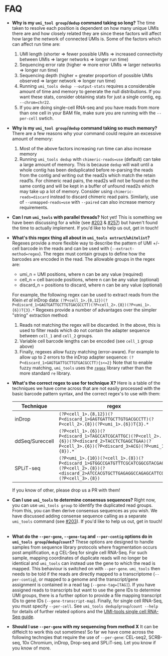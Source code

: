 # FAQ
 - **Why is my `umi_tool group`/`dedup` command taking so long?**
The time taken to resolve each position is dependent on how many unique UMIs there are and how closely related they are since these factors will affect how large the network of connected UMIs is. Some of the factors which can affect run time are:
    1. UMI length (shorter => fewer possible UMIs => increased connectivity between UMIs => larger networks => longer run time)
    2. Sequencing error rate (higher => more error UMIs => larger networks => longer run time)
    3. Sequencing depth (higher = greater proportion of possible UMIs observed => larger network => longer run time)
    4. Running `umi_tools dedup --output-stats` requires a considerable amount of time and memory to generate the null distributions. If you want these stats, consider obtaining stats for just a single contig, eg. `--chrom=chr22`.
    5. If you are doing single-cell RNA-seq and you have reads from more than one cell in your BAM file, make sure you are running with the `--per-cell` swtich.
&nbsp;
- **Why is my `umi_tool group`/`dedup` command taking so much memory?**
There are a few reasons why your command could require an excessive amount of memory:
    1. Most of the above factors increasing run time can also increase memory
    2. Running `umi_tools dedup` with `chimeric-reads=use` (default) can take a large amount of memory. This is because `dedup` will wait until a whole contig has been deduplicated before re-parsing the reads from the contig and writing out the read2s which match the retain read1s. For chimeric read pairs, the read2s will not be found on the same contig and will be kept in a buffer of unfound read2s which may take up a lot of memory. Consider using `chimeric-reads=discard` instead to discard chimeric read pairs. Similarly, use of `--unmapped-reads=use` with `--paired` can also increase memory requirements.
&nbsp;
 - **Can I run `umi_tools` with parallel threads?**
Not yet! This is something we have been discussing for a while (see [#203](https://github.com/CGATOxford/UMI-tools/issues/203) & [#257](https://github.com/CGATOxford/UMI-tools/issues/257)) but haven't found the time to actually implement. If you'd like to help us out, get in touch!
&nbsp;
- **What's this regex thing all about in `umi_tools extract`/`whitelist`?**
Regexes provide a more flexible way to describe the pattern of UMI +/- cell barcode in the reads and can be used with (`--extract-method=regex`). The regex must contain groups to define how the barcodes are encoded in the read. The allowable groups in the regex are:
    - umi_n = UMI positions, where n can be any value (required)
    - cell_n = cell barcode positions, where n can be any value (optional)
    - discard_n = positions to discard, where n can be any value (optional)

  For example, the following regex can be used to extract reads from the Klein *et al* inDrop data:
`(?P<cell_1>.{8,12})(?P<discard_1>GAGTGATTGCTTGTGACGCCTT)(?P<cell_2>.{8})(?P<umi_1>.{6})T{3}.*`
Regexes provide a number of advantages over the simpler "string" extraction method:
    1. Reads not matching the regex will be discarded. In the above, this is used to filter reads which do not contain the adapter sequence between `cell_1` and `cell_2` groups.
    2. Variable cell barcode lengths can be encoded (see `cell_1` group above)
    3. Finally, regexes allow fuzzy matching (error-aware). For example to allow up to 2 errors to the inDrop adapter sequence:
    `(?P<discard_1>GAGTGATTGCTTGTGACGCCTT){s<=2}`
  Note that to enable fuzzy matching, `umi_tools` uses the [`regex`](https://pypi.org/project/regex/) library rather than the more standard `re` library.
&nbsp;
- **What's the correct regex to use for technique X?**
Here is a table of the techniques we have come across that are not easily processed with the basic barcode pattern syntax, and the correct regex's to use with them:

    | Technique | regex |
    | --------- | ------|
    | inDrop    | `(?P<cell_1>.{8,12})(?P<discard_1>GAGTGATTGCTTGTGACGCCTT)(?P<cell_2>.{8})(?P<umi_1>.{6})T{3}.*` |
    | ddSeq/Sureccell | `(?P<cell_1>.{6})(?P<discard_1>TAGCCATCGCATTGC)(?P<cell_2>.{6})(?P<discard_2>TACCTCTGAGCTGAA)(?P<cell_3>.{6})(?P<discard_3>ACG)(?P<umi_1>.{8}).*` |
    | SPLiT-seq | `(?P<umi_1>.{10})(?<cell_1>.{8})(?P<discard_1>GTGGCCGATGTTTCGCATCGGCGTACGACT)(?P<cell_2>.{8})(?<discard_2>ATCCACGTGCTTGAGAGGCCAGAGCATTCG)(?P<cell_3>.{8})` |

    If you know of other, please drop us a PR with them!

- **Can I use `umi_tools` to determine consensus sequences?**
Right now, you can use `umi_tools group` to identify the duplicated read groups. From this, you can then derive consensus sequences as you wish. We have discussed adding consense sequence calling as a separate `umi_tools` command (see [#203](https://github.com/CGATOxford/UMI-tools/issues/181)). If you'd like to help us out, get in touch!
&nbsp;
- **What do the `--per-gene`, `--gene-tag` and `--per-contig` options do in `umi_tools group`/`dedup`/`count`?**
  These options are designed to handle samples from sequence library protocols where fragmentation occurs post amplification, e.g CEL-Seq for single cell RNA-Seq. For such sample, mapping coordinates of duplicate reads will no longer be identical and `umi_tools` can instead use the gene to which the read is mapped.
This behaviour is switched on with `--per-gene`. `umi_tools` then needs to be told if the reads are directly mapped to a transcriptome (`--per-contig`), or mapped to a genome and the transcript/gene assignment is contained in a read tag (`--gene-tag=[TAG]`). If you have assigned reads to transcripts but want to use the gene IDs to determine UMI groups, there is a further option to provide a file mapping transcript IDs to gene IDs (`--gene-transcript-map`). Finally, for single cell RNA-Seq, you must specify `--per-cell`. See `umi_tools dedup`/`group`/`count --help` for details of further related options and the [UMI-tools single cell RNA-Seq guide](https://github.com/CGATOxford/UMI-tools/blob/%7BTS%7D-AddFAQ/doc/Single_cell_tutorial.md).
- **Should I use `--per-gene` with my sequencing from method X**
It can be diffeiclt to work this out sometimes! So far we have come across the following technqies that require the use of `--per-gene`: CEL-seq2, SCRB-seq, 10x Chromium, inDrop, Drop-seq and SPLiT-seq. Let you know if you know of more.

